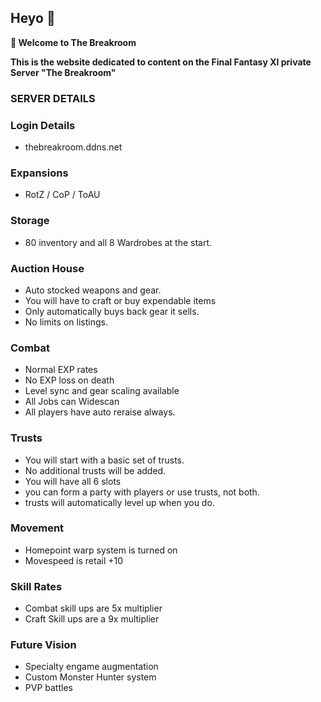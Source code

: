 ## Heyo 👋

__**👋 Welcome to The Breakroom**__

__**This is the website dedicated to content on the Final Fantasy XI private Server "The Breakroom"**__

### __**SERVER DETAILS**__

### __**Login Details**__
- thebreakroom.ddns.net

### __**Expansions**__
- RotZ / CoP / ToAU

### __**Storage**__
- 80 inventory and all 8 Wardrobes at the start.

### __**Auction House**__
- Auto stocked weapons and gear.
- You will have to craft or buy expendable items
- Only automatically buys back gear it sells.
- No limits on listings.

### __**Combat**__
- Normal EXP rates
- No EXP loss on death
- Level sync and gear scaling available
- All Jobs can Widescan
- All players have auto reraise always.

### __**Trusts**__
- You will start with a basic set of trusts. 
- No additional trusts will be added.
- You will have all 6 slots
- you can form a party with players or use trusts, not both. 
- trusts will automatically level up when you do. 

### __**Movement**__
- Homepoint warp system is turned on
- Movespeed is retail +10

### __**Skill Rates**__
- Combat skill ups are 5x multiplier
- Craft Skill ups are a 9x multiplier

### __**Future Vision**__
- Specialty engame augmentation
- Custom Monster Hunter system
- PVP battles

<!---
TheBreakroom/TheBreakroom is a ✨ special ✨ repository because its `README.md` (this file) appears on your GitHub profile.
You can click the Preview link to take a look at your changes.
--->


<!--
**TheBreakroom/TheBreakroom** is a ✨ _special_ ✨ repository because its `README.md` (this file) appears on your GitHub profile.

Here are some ideas to get you started:

- 🔭 I’m currently working on ...
- 🌱 I’m currently learning ...
- 👯 I’m looking to collaborate on ...
- 🤔 I’m looking for help with ...
- 💬 Ask me about ...
- 📫 How to reach me: ...
- 😄 Pronouns: ...
- ⚡ Fun fact: ...
-->
